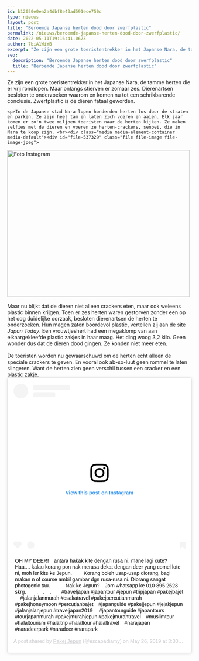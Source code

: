 ```yaml
---
id: b12020e0ea2a4dbf8e43ad591ece750c
type: nieuws
layout: post
title: "Beroemde Japanse herten dood door zwerfplastic"
permalink: /nieuws/beroemde-japanse-herten-dood-door-zwerfplastic/
date: 2022-05-11T19:16:41.067Z
author: 7biA1WiYB
excerpt: "Ze zijn een grote toeristentrekker in het Japanse Nara, de tamme herten die er vrij rondlopen. Maar onlangs stierven er zomaar zes. Dierenartsen besloten te onderzoeken waarom en komen nu tot een schrikbarende conclusie. Zwerfplastic is de dieren fataal geworden.  "
seo:
  description: "Beroemde Japanse herten dood door zwerfplastic"
  title: "Beroemde Japanse herten dood door zwerfplastic"
---
```

Ze zijn een grote toeristentrekker in het Japanse Nara, de tamme herten die er vrij rondlopen. Maar onlangs stierven er zomaar zes. Dierenartsen besloten te onderzoeken waarom en komen nu tot een schrikbarende conclusie. Zwerfplastic is de dieren fataal geworden.  

    <p>In de Japanse stad Nara lopen honderden herten los door de straten en parken. Ze zijn heel tam en laten zich voeren en aaien. Elk jaar komen er zo'n twee miljoen toeristen naar de herten kijken. Ze maken selfies met de dieren en voeren ze herten-crackers, senbei, die in Nara te koop zijn. <br><div class="media media-element-container media-default"><div id="file-537329" class="file file-image file-image-jpeg">

        
  
  <div class="content">
    <img alt="Foto Instagram" title="Foto Instagram" height="401" width="498" class="media-element file-default" data-delta="1" src="https://original.sevendays.nl/sites/default/files/hert%20Nara%20cracker.jpg">  </div>

  
</div>
</div><br>Maar nu blijkt dat de dieren niet alleen crackers eten, maar ook weleens plastic binnen krijgen. Toen er zes herten waren gestorven zonder een op het oog duidelijke oorzaak, besloten dierenartsen de herten te onderzoeken. Hun magen zaten boordevol plastic, vertellen zij aan de site <em>Japan Today</em>. Een vrouwtjeshert had een megaklomp van aan elkaargekleefde plastic zakjes in haar maag. Het ding woog 3,2 kilo. Geen wonder dus dat de dieren dood gingen. Ze konden niet meer eten.<br><br>De toeristen worden nu gewaarschuwd om de herten echt alleen de speciale crackers te geven. En vooral ook ab-so-luut geen rommel te laten slingeren. Want de herten zien geen verschil tussen een cracker en een plastic zakje.<br><div class="media media-element-container media-default"><div id="file-537330" class="file file-image file-image-oembed">

        
  
  <div class="content">
    
<blockquote class="instagram-media" data-instgrm-captioned="" data-instgrm-permalink="https://www.instagram.com/p/Bx8UuXnjYHO/?utm_source=ig_embed&amp;utm_campaign=loading" data-instgrm-version="12" style=" background:#FFF; border:0; border-radius:3px; box-shadow:0 0 1px 0 rgba(0,0,0,0.5),0 1px 10px 0 rgba(0,0,0,0.15); margin: 1px; max-width:640px; min-width:326px; padding:0; width:99.375%; width:-webkit-calc(100% - 2px); width:calc(100% - 2px);"><div style="padding:16px;"> <a href="https://www.instagram.com/p/Bx8UuXnjYHO/?utm_source=ig_embed&amp;utm_campaign=loading" style=" background:#FFFFFF; line-height:0; padding:0 0; text-align:center; text-decoration:none; width:100%;" target="_blank"> <div style=" display: flex; flex-direction: row; align-items: center;"> <div style="background-color: #F4F4F4; border-radius: 50%; flex-grow: 0; height: 40px; margin-right: 14px; width: 40px;"></div> <div style="display: flex; flex-direction: column; flex-grow: 1; justify-content: center;"> <div style=" background-color: #F4F4F4; border-radius: 4px; flex-grow: 0; height: 14px; margin-bottom: 6px; width: 100px;"></div> <div style=" background-color: #F4F4F4; border-radius: 4px; flex-grow: 0; height: 14px; width: 60px;"></div></div></div><div style="padding: 19% 0;"></div> <div style="display:block; height:50px; margin:0 auto 12px; width:50px;"><svg width="50px" height="50px" viewbox="0 0 60 60" version="1.1" xmlns="https://www.w3.org/2000/svg" xmlns:xlink="https://www.w3.org/1999/xlink"><g stroke="none" stroke-width="1" fill="none" fill-rule="evenodd"><g transform="translate(-511.000000, -20.000000)" fill="#000000"><g><path d="M556.869,30.41 C554.814,30.41 553.148,32.076 553.148,34.131 C553.148,36.186 554.814,37.852 556.869,37.852 C558.924,37.852 560.59,36.186 560.59,34.131 C560.59,32.076 558.924,30.41 556.869,30.41 M541,60.657 C535.114,60.657 530.342,55.887 530.342,50 C530.342,44.114 535.114,39.342 541,39.342 C546.887,39.342 551.658,44.114 551.658,50 C551.658,55.887 546.887,60.657 541,60.657 M541,33.886 C532.1,33.886 524.886,41.1 524.886,50 C524.886,58.899 532.1,66.113 541,66.113 C549.9,66.113 557.115,58.899 557.115,50 C557.115,41.1 549.9,33.886 541,33.886 M565.378,62.101 C565.244,65.022 564.756,66.606 564.346,67.663 C563.803,69.06 563.154,70.057 562.106,71.106 C561.058,72.155 560.06,72.803 558.662,73.347 C557.607,73.757 556.021,74.244 553.102,74.378 C549.944,74.521 548.997,74.552 541,74.552 C533.003,74.552 532.056,74.521 528.898,74.378 C525.979,74.244 524.393,73.757 523.338,73.347 C521.94,72.803 520.942,72.155 519.894,71.106 C518.846,70.057 518.197,69.06 517.654,67.663 C517.244,66.606 516.755,65.022 516.623,62.101 C516.479,58.943 516.448,57.996 516.448,50 C516.448,42.003 516.479,41.056 516.623,37.899 C516.755,34.978 517.244,33.391 517.654,32.338 C518.197,30.938 518.846,29.942 519.894,28.894 C520.942,27.846 521.94,27.196 523.338,26.654 C524.393,26.244 525.979,25.756 528.898,25.623 C532.057,25.479 533.004,25.448 541,25.448 C548.997,25.448 549.943,25.479 553.102,25.623 C556.021,25.756 557.607,26.244 558.662,26.654 C560.06,27.196 561.058,27.846 562.106,28.894 C563.154,29.942 563.803,30.938 564.346,32.338 C564.756,33.391 565.244,34.978 565.378,37.899 C565.522,41.056 565.552,42.003 565.552,50 C565.552,57.996 565.522,58.943 565.378,62.101 M570.82,37.631 C570.674,34.438 570.167,32.258 569.425,30.349 C568.659,28.377 567.633,26.702 565.965,25.035 C564.297,23.368 562.623,22.342 560.652,21.575 C558.743,20.834 556.562,20.326 553.369,20.18 C550.169,20.033 549.148,20 541,20 C532.853,20 531.831,20.033 528.631,20.18 C525.438,20.326 523.257,20.834 521.349,21.575 C519.376,22.342 517.703,23.368 516.035,25.035 C514.368,26.702 513.342,28.377 512.574,30.349 C511.834,32.258 511.326,34.438 511.181,37.631 C511.035,40.831 511,41.851 511,50 C511,58.147 511.035,59.17 511.181,62.369 C511.326,65.562 511.834,67.743 512.574,69.651 C513.342,71.625 514.368,73.296 516.035,74.965 C517.703,76.634 519.376,77.658 521.349,78.425 C523.257,79.167 525.438,79.673 528.631,79.82 C531.831,79.965 532.853,80.001 541,80.001 C549.148,80.001 550.169,79.965 553.369,79.82 C556.562,79.673 558.743,79.167 560.652,78.425 C562.623,77.658 564.297,76.634 565.965,74.965 C567.633,73.296 568.659,71.625 569.425,69.651 C570.167,67.743 570.674,65.562 570.82,62.369 C570.966,59.17 571,58.147 571,50 C571,41.851 570.966,40.831 570.82,37.631"></path></g></g></g></svg></div><div style="padding-top: 8px;"> <div style=" color:#3897f0; font-family:Arial,sans-serif; font-size:14px; font-style:normal; font-weight:550; line-height:18px;"> View this post on Instagram</div></div><div style="padding: 12.5% 0;"></div> <div style="display: flex; flex-direction: row; margin-bottom: 14px; align-items: center;"><div> <div style="background-color: #F4F4F4; border-radius: 50%; height: 12.5px; width: 12.5px; transform: translateX(0px) translateY(7px);"></div> <div style="background-color: #F4F4F4; height: 12.5px; transform: rotate(-45deg) translateX(3px) translateY(1px); width: 12.5px; flex-grow: 0; margin-right: 14px; margin-left: 2px;"></div> <div style="background-color: #F4F4F4; border-radius: 50%; height: 12.5px; width: 12.5px; transform: translateX(9px) translateY(-18px);"></div></div><div style="margin-left: 8px;"> <div style=" background-color: #F4F4F4; border-radius: 50%; flex-grow: 0; height: 20px; width: 20px;"></div> <div style=" width: 0; height: 0; border-top: 2px solid transparent; border-left: 6px solid #f4f4f4; border-bottom: 2px solid transparent; transform: translateX(16px) translateY(-4px) rotate(30deg)"></div></div><div style="margin-left: auto;"> <div style=" width: 0px; border-top: 8px solid #F4F4F4; border-right: 8px solid transparent; transform: translateY(16px);"></div> <div style=" background-color: #F4F4F4; flex-grow: 0; height: 12px; width: 16px; transform: translateY(-4px);"></div> <div style=" width: 0; height: 0; border-top: 8px solid #F4F4F4; border-left: 8px solid transparent; transform: translateY(-4px) translateX(8px);"></div></div></div></a> <p style=" margin:8px 0 0 0; padding:0 4px;"> <a href="https://www.instagram.com/p/Bx8UuXnjYHO/?utm_source=ig_embed&amp;utm_campaign=loading" style=" color:#000; font-family:Arial,sans-serif; font-size:14px; font-style:normal; font-weight:normal; line-height:17px; text-decoration:none; word-wrap:break-word;" target="_blank">OH MY DEER!⠀ antara hakak kite dengan rusa ni, mane lagi cute?⠀ ⠀ Haa.... kalau korang pon nak merasa dekat dengan deer yang comel lote ni, moh ler kite ke Jepun. ⠀ ⠀ Korang boleh usap-usap diorang, bagi makan n of course ambil gambar dgn rusa-rusa ni. Diorang sangat photogenic tau.⠀ ⠀ ⠀ Nak ke Jepun?⠀ Jom whatsapp ke 010-895 2523 skrg.⠀ ⠀ .⠀ .⠀ .⠀ ⠀ #traveljapan #japantour #jepun #tripjapan #pakejbajet ⠀ #jalanjalanmurah #osakatravel #pakejpercutianmurah #pakejhoneymoon #percutianbajet⠀ #japanguide #pakejjepun #jejakjepun #jalanjalanjepun #traveljapan2019 ⠀ #japantourguide #japantours #tourjapanmurah #pakejmurahjepun #pakejmurahtravel⠀ #muslimtour #halaltourism #halaltrip #halaltour #halaltravel⠀ #narajapan #naradeerpark #naradeer #narapark⠀</a></p> <p style=" color:#c9c8cd; font-family:Arial,sans-serif; font-size:14px; line-height:17px; margin-bottom:0; margin-top:8px; overflow:hidden; padding:8px 0 7px; text-align:center; text-overflow:ellipsis; white-space:nowrap;">A post shared by <a href="https://www.instagram.com/escapadiamy/?utm_source=ig_embed&amp;utm_campaign=loading" style=" color:#c9c8cd; font-family:Arial,sans-serif; font-size:14px; font-style:normal; font-weight:normal; line-height:17px;" target="_blank"> Pakej Jepun</a> (@escapadiamy) on <time style=" font-family:Arial,sans-serif; font-size:14px; line-height:17px;" datetime="2019-05-26T22:30:05+00:00">May 26, 2019 at 3:30pm PDT</time></p></div></blockquote>
<script async="" src="//www.instagram.com/embed.js"></script>  </div>

  
</div>
</div>  
